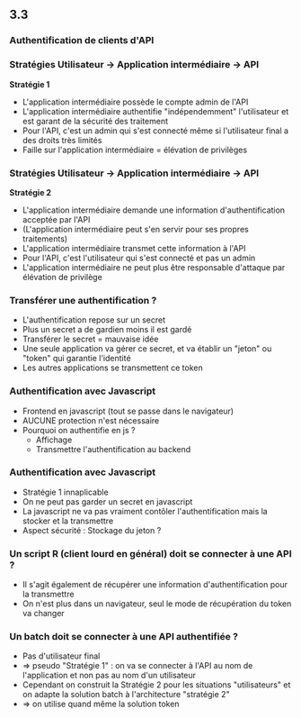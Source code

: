 <!-- .slide: data-background-image="images/securite-informatique.png" data-background-size="1200px" class="chapter" -->
## 3.3
### Authentification de clients d'API






<!-- .slide: class="slide" -->
### Stratégies Utilisateur -> Application intermédiaire -> API
**Stratégie 1**
- L'application intermédiaire possède le compte admin de l'API
- L'application intermédiaire authentifie "indépendemment" l'utilisateur et est garant de la sécurité des traitement
- Pour l'API, c'est un admin qui s'est connecté même si l'utilisateur final a des droits très limités
- Faille sur l'application intermédiaire = élévation de privilèges






<!-- .slide: class="slide" -->
### Stratégies Utilisateur -> Application intermédiaire -> API
**Stratégie 2**
- L'application intermédiaire demande une information d'authentification acceptée par l'API
- (L'application intermédiaire peut s'en servir pour ses propres traitements)
- L'application intermédiaire transmet cette information à l'API
- Pour l'API, c'est l'utilisateur qui s'est connecté et pas un admin
- L'application intermédiaire ne peut plus être responsable d'attaque par élévation de privilège







<!-- .slide: class="slide" -->
### Transférer une authentification ?
- L'authentification repose sur un secret
- Plus un secret a de gardien moins il est gardé
- Transférer le secret = mauvaise idée
- Une seule application va gérer ce secret, et va établir un "jeton" ou "token" qui garantie l'identité
- Les autres applications se transmettent ce token







<!-- .slide: class="slide" -->
### Authentification avec Javascript
- Frontend en javascript (tout se passe dans le navigateur)
- AUCUNE protection n'est nécessaire
- Pourquoi on authentifie en js ?
    - Affichage
    - Transmettre l'authentification au backend






<!-- .slide: class="slide" -->
### Authentification avec Javascript
- Stratégie 1 innaplicable
- On ne peut pas garder un secret en javascript
- La javascript ne va pas vraiment contôler l'authentification mais la stocker et la transmettre
- Aspect sécurité : Stockage du jeton ? 







<!-- .slide: class="slide" -->
### Un script R (client lourd en général) doit se connecter à une API ?
- Il s'agit également de récupérer une information d'authentification pour la transmettre
- On n'est plus dans un navigateur, seul le mode de récupération du token va changer






<!-- .slide: class="slide" -->
### Un batch doit se connecter à une API authentifiée ?
- Pas d'utilisateur final
- => pseudo "Stratégie 1" : on va se connecter à l'API au nom de l'application et non pas au nom d'un utilisateur
- Cependant on construit la Stratégie 2 pour les situations "utilisateurs" et on adapte la solution batch à l'architecture "stratégie 2"
- => on utilise quand même la solution token

